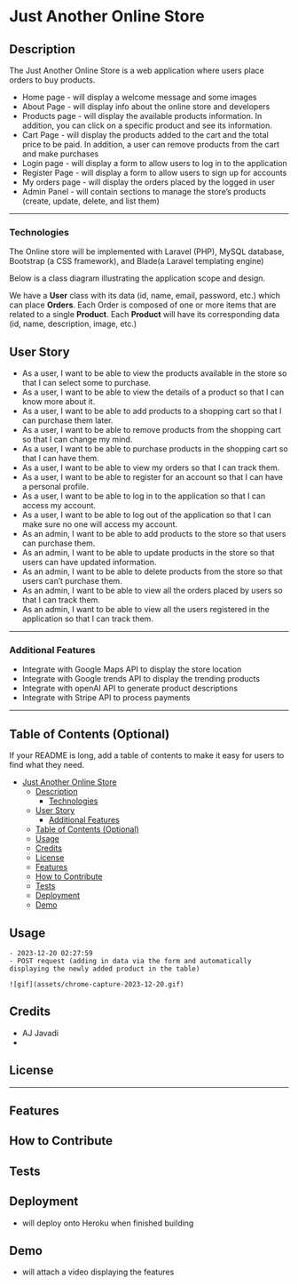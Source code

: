 # Just Another Online Store

## Description

<!-- Provide a short description explaining the what, why, and how of your project. Use the following questions as a guide:

- What was your motivation?
- Why did you build this project? (Note: the answer is not "Because it was a homework assignment.")
- What problem does it solve?
- What did you learn? -->

The Just Another Online Store is a web application where users place orders to buy products.

* Home page - will display a welcome message and some images
* About Page - will display info about the online store and developers
* Products page - will display the available products information. In addition, you can click on a specific product and see its information.
* Cart Page - will display the products added to the cart and the total price to be paid. In addition, a user can remove products from the cart and make purchases
* Login page - will display a form to allow users to log in to the application
* Register Page - will display a form to allow users to sign up for accounts
* My orders page - will display the orders placed by the logged in user
* Admin Panel - will contain sections to manage the store’s products (create, update, delete, and list them)

---
### Technologies

The Online store will be implemented with Laravel (PHP), MySQL database, Bootstrap (a CSS framework), and Blade(a Laravel templating engine)

Below is a class diagram illustrating the application scope and design. 

We have a __User__ class with its data (id, name, email, password, etc.) which can place __Orders__. Each Order is composed of one or more items that are related to a single __Product__. Each __Product__ will have its corresponding data (id, name, description, image, etc.)



## User Story
- As a user, I want to be able to view the products available in the store so that I can select some to purchase.
- As a user, I want to be able to view the details of a product so that I can know more about it.
- As a user, I want to be able to add products to a shopping cart so that I can purchase them later.
- As a user, I want to be able to remove products from the shopping cart so that I can change my mind.
- As a user, I want to be able to purchase products in the shopping cart so that I can have them.
- As a user, I want to be able to view my orders so that I can track them.
- As a user, I want to be able to register for an account so that I can have a personal profile.
- As a user, I want to be able to log in to the application so that I can access my account.
- As a user, I want to be able to log out of the application so that I can make sure no one will access my account.
- As an admin, I want to be able to add products to the store so that users can purchase them.
- As an admin, I want to be able to update products in the store so that users can have updated information.
- As an admin, I want to be able to delete products from the store so that users can’t purchase them.
- As an admin, I want to be able to view all the orders placed by users so that I can track them.
- As an admin, I want to be able to view all the users registered in the application so that I can track them.
---
### Additional Features
- Integrate with Google Maps API to display the store location
- Integrate with Google trends API to display the trending products
- Integrate with openAI API to generate product descriptions
- Integrate with Stripe API to process payments

---




## Table of Contents (Optional)

If your README is long, add a table of contents to make it easy for users to find what they need.

- [Just Another Online Store](#just-another-online-store)
  - [Description](#description)
    - [Technologies](#technologies)
  - [User Story](#user-story)
    - [Additional Features](#additional-features)
  - [Table of Contents (Optional)](#table-of-contents-optional)
  - [Usage](#usage)
  - [Credits](#credits)
  - [License](#license)
  - [Features](#features)
  - [How to Contribute](#how-to-contribute)
  - [Tests](#tests)
  - [Deployment](#deployment)
  - [Demo](#demo)
<!-- 
## Installation

<!-- What are the steps required to install your project? Provide a step-by-step description of how to get the development environment running. -->


## Usage
<!-- 
Provide instructions and examples for use. Include screenshots as needed.

To add a screenshot, create an `assets/images` folder in your repository and upload your screenshot to it. Then, using the relative filepath, add it to your README using the following syntax:

    ```md
    ![alt text](assets/images/screenshot.png)
    ``` -->

    - 2023-12-20 02:27:59
    - POST request (adding in data via the form and automatically displaying the newly added product in the table)
    
    ![gif](assets/chrome-capture-2023-12-20.gif)
    


## Credits
* AJ Javadi 
* 
<!-- 
List your collaborators, if any, with links to their GitHub profiles.

If you used any third-party assets that require attribution, list the creators with links to their primary web presence in this section.

If you followed tutorials, include links to those here as well. -->

## License

<!-- The last section of a high-quality README file is the license. This lets other developers know what they can and cannot do with your project. If you need help choosing a license, refer to [https://choosealicense.com/](https://choosealicense.com/). -->

---

<!-- 🏆 The previous sections are the bare minimum, and your project will ultimately determine the content of this document. You might also want to consider adding the following sections. -->

<!-- ## Badges

![badmath](https://img.shields.io/github/languages/top/lernantino/badmath)

Badges aren't necessary, per se, but they demonstrate street cred. Badges let other developers know that you know what you're doing. Check out the badges hosted by [shields.io](https://shields.io/). You may not understand what they all represent now, but you will in time. -->

## Features

<!-- If your project has a lot of features, list them here. -->

## How to Contribute

<!-- If you created an application or package and would like other developers to contribute it, you can include guidelines for how to do so. The [Contributor Covenant](https://www.contributor-covenant.org/) is an industry standard, but you can always write your own if you'd prefer. -->

## Tests

<!-- Go the extra mile and write tests for your application. Then provide examples on how to run them here. -->


## Deployment 

- will deploy onto Heroku when finished building 

## Demo 

- will attach a video displaying the features


